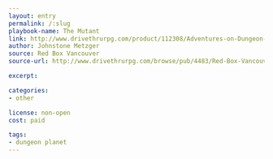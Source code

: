 ```yaml
---
layout: entry
permalink: /:slug
playbook-name: The Mutant
link: http://www.drivethrurpg.com/product/112308/Adventures-on-Dungeon-Planet
author: Johnstone Metzger
source: Red Box Vancouver
source-url: http://www.drivethrurpg.com/browse/pub/4483/Red-Box-Vancouver

excerpt:

categories:
- other

license: non-open
cost: paid

tags:
- dungeon planet
---
```

